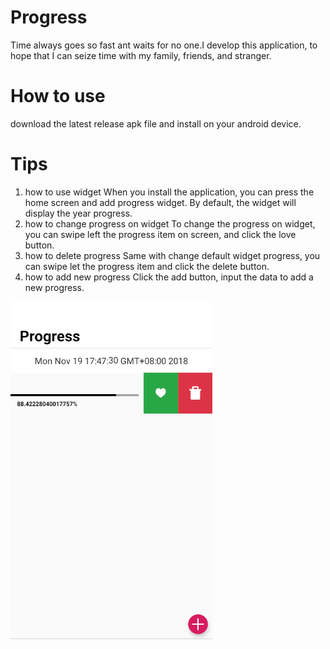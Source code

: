 # Progress
Time always goes so fast ant waits for no one.I develop this application, to hope that I can seize time with my family,
friends, and stranger.
# How to use
download the latest release apk file and install on your android device.
# Tips
1. how to use widget
When you install the application, you can press the home screen and add progress widget. By default, the widget will
display the year progress.
2. how to change progress on widget
To change the progress on widget, you can swipe left the progress item on screen, and click the love button.
3. how to delete progress
Same with change default widget progress, you can swipe let the progress item and click the delete button.
4. how to add new progress
Click the add button, input the data to add a new progress.

![application main screen](./imgs/main.png)
